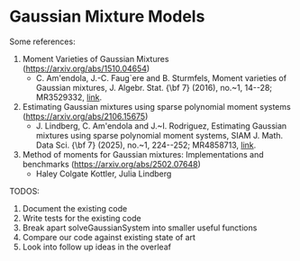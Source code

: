 # Gaussian Mixture Models

Some references:
1. Moment Varieties of Gaussian Mixtures (https://arxiv.org/abs/1510.04654)
    - C. Am\'endola, J.-C. Faug\`ere and B. Sturmfels, Moment varieties of Gaussian mixtures, J. Algebr. Stat. {\bf 7} (2016), no.~1, 14--28; MR3529332, [link](https://www.google.com/url?sa=t&rct=j&q=&esrc=s&source=web&cd=&ved=2ahUKEwj22dy5udqMAxWm6skDHRp7CPQQFnoECC0QAQ&url=https%3A%2F%2Fwww.publishoa.com%2Findex.php%2Fjournal%2Farticle%2Fview%2F14%2F14&usg=AOvVaw0dUobzVUZrZ16ObGLwUDC7&opi=89978449).
2. Estimating Gaussian mixtures using sparse polynomial moment systems (https://arxiv.org/abs/2106.15675)
    - J. Lindberg, C. Am\'endola and J.~I. Rodriguez, Estimating Gaussian mixtures using sparse polynomial moment systems, SIAM J. Math. Data Sci. {\bf 7} (2025), no.~1, 224--252; MR4858713, [link](https://epubs.siam.org/doi/10.1137/23M1610082).
3. Method of moments for Gaussian mixtures: Implementations and benchmarks (https://arxiv.org/abs/2502.07648)
    - Haley Colgate Kottler, Julia Lindberg


TODOS:
1. Document the existing code
2. Write tests for the existing code
3. Break apart solveGaussianSystem into smaller useful functions
4. Compare our code against existing state of art
5. Look into follow up ideas in the overleaf
